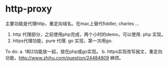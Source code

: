 # http-proxy


主要功能是代理http，重定向域名。在mac上替代fiddler, charles ...
1. http 代理部分，之前使用php完成，两个小时的demo，可以使用.  php  实现。
2. https代理功能，pure 代理. go 实现，第一次用go.

To do:
  a. 1和2功能放一起，放在php或go实现。
  b. https实现改写报文，重定向功能，http://www.zhihu.com/question/24484809 麻烦。
